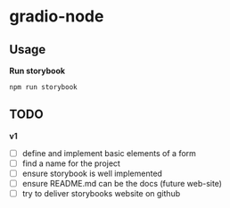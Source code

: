 # gradio-node

## Usage

**Run storybook**

`npm run storybook`

## TODO

**v1**

- [ ] define and implement basic elements of a form
- [ ] find a name for the project
- [ ] ensure storybook is well implemented
- [ ] ensure README.md can be the docs (future web-site)
- [ ] try to deliver storybooks website on github
